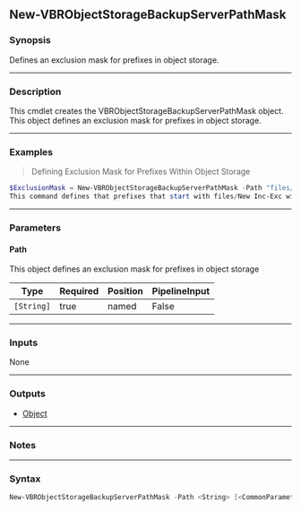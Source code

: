 New-VBRObjectStorageBackupServerPathMask
----------------------------------------

### Synopsis
Defines an exclusion mask for prefixes in object storage.

---

### Description

This cmdlet creates the VBRObjectStorageBackupServerPathMask object. This object defines an exclusion mask for prefixes in object storage.

---

### Examples
> Defining Exclusion Mask for Prefixes Within Object Storage

```PowerShell
$ExclusionMask = New-VBRObjectStorageBackupServerPathMask -Path "files/New Inc-Exc"
This command defines that prefixes that start with files/New Inc-Exc will be excluded from object storage backups.
```

---

### Parameters
#### **Path**
This object defines an exclusion mask for prefixes in object storage

|Type      |Required|Position|PipelineInput|
|----------|--------|--------|-------------|
|`[String]`|true    |named   |False        |

---

### Inputs
None

---

### Outputs
* [Object](https://learn.microsoft.com/en-us/dotnet/api/System.Object)

---

### Notes

---

### Syntax
```PowerShell
New-VBRObjectStorageBackupServerPathMask -Path <String> [<CommonParameters>]
```
